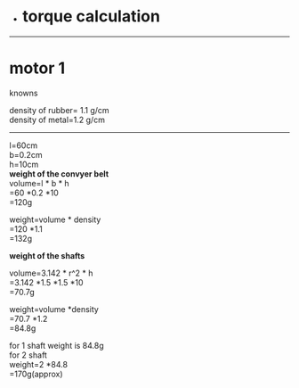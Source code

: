*  # torque calculation
***
# motor 1

knowns
                                                                                                                                                         

density of rubber= 1.1 g/cm                                                                                                                                    
density of metal=1.2  g/cm 
***
l=60cm                                                                                                                                                         
b=0.2cm                                                                                                                                                         
h=10cm                                                                                                                                                         
**weight of the convyer belt**                                                                                                                                                         
volume=l * b * h                                                                                                                                                            
      =60  *0.2 *10                                                                                                                                                         
      =120g                                                                                                                                                          
                                                                                                                                                        
weight=volume * density                                                                                                                                                         
=120 *1.1                                                                                                                                                         
=132g                                                                                                                                                         
                                                                                                                                                          
**weight of the shafts**                                                                                                                                                             
                                                                                                                                                     
volume=3.142 * r^2 * h                                                                                                                                                         
=3.142 *1.5 *1.5 *10                                                                                                                                                         
=70.7g                                                                                                                                                         
                                                                                                                                                          
weight=volume *density                                                                                                                                                          
      =70.7 *1.2                                                                                                                                                         
      =84.8g                                                                                                                                                            
                                                                                                                                                          
for 1 shaft weight is 84.8g                                                                                                                                                         
for 2 shaft                                                                                                                                                          
weight=2 *84.8                                                                                                                                                         
      =170g(approx)